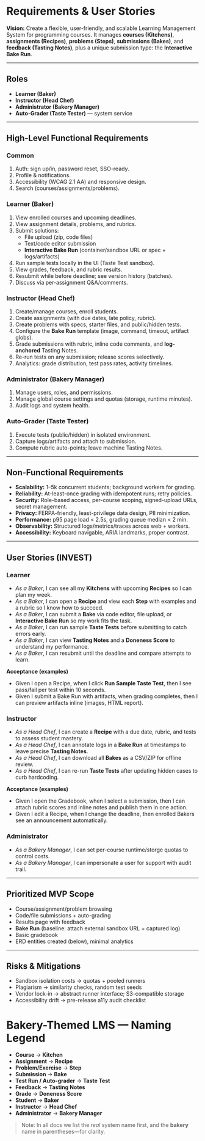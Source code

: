 
# Requirements & User Stories

**Vision:** Create a flexible, user-friendly, and scalable Learning Management System for programming courses. It manages **courses (Kitchens)**, **assignments (Recipes)**, **problems (Steps)**, **submissions (Bakes)**, and **feedback (Tasting Notes)**, plus a unique submission type: the **Interactive Bake Run**.

---

## Roles
- **Learner (Baker)**
- **Instructor (Head Chef)**
- **Administrator (Bakery Manager)**
- **Auto-Grader (Taste Tester)** — system service

---

## High-Level Functional Requirements

### Common
1. Auth: sign up/in, password reset, SSO-ready.
2. Profile & notifications.
3. Accessibility (WCAG 2.1 AA) and responsive design.
4. Search (courses/assignments/problems).

### Learner (Baker)
1. View enrolled courses and upcoming deadlines.
2. View assignment details, problems, and rubrics.
3. Submit solutions:
   - File upload (zip, code files)
   - Text/code editor submission
   - **Interactive Bake Run** (container/sandbox URL or spec + logs/artifacts)
4. Run sample tests locally in the UI (Taste Test sandbox).
5. View grades, feedback, and rubric results.
6. Resubmit while before deadline; see version history (batches).
7. Discuss via per-assignment Q&A/comments.

### Instructor (Head Chef)
1. Create/manage courses, enroll students.
2. Create assignments (with due dates, late policy, rubric).
3. Create problems with specs, starter files, and public/hidden tests.
4. Configure the **Bake Run** template (image, command, timeout, artifact globs).
5. Grade submissions with rubric, inline code comments, and **log-anchored** Tasting Notes.
6. Re-run tests on any submission; release scores selectively.
7. Analytics: grade distribution, test pass rates, activity timelines.

### Administrator (Bakery Manager)
1. Manage users, roles, and permissions.
2. Manage global course settings and quotas (storage, runtime minutes).
3. Audit logs and system health.

### Auto-Grader (Taste Tester)
1. Execute tests (public/hidden) in isolated environment.
2. Capture logs/artifacts and attach to submission.
3. Compute rubric auto-points; leave machine Tasting Notes.

---

## Non-Functional Requirements
- **Scalability:** 1–5k concurrent students; background workers for grading.
- **Reliability:** At-least-once grading with idempotent runs; retry policies.
- **Security:** Role-based access, per-course scoping, signed-upload URLs, secret management.
- **Privacy:** FERPA-friendly, least-privilege data design, PII minimization.
- **Performance:** p95 page load < 2.5s, grading queue median < 2 min.
- **Observability:** Structured logs/metrics/traces across web + workers.
- **Accessibility:** Keyboard navigable, ARIA landmarks, proper contrast.

---

## User Stories (INVEST)

### Learner
- *As a Baker*, I can see all my **Kitchens** with upcoming **Recipes** so I can plan my week.
- *As a Baker*, I can open a **Recipe** and view each **Step** with examples and a rubric so I know how to succeed.
- *As a Baker*, I can submit a **Bake** via code editor, file upload, or **Interactive Bake Run** so my work fits the task.
- *As a Baker*, I can run sample **Taste Tests** before submitting to catch errors early.
- *As a Baker*, I can view **Tasting Notes** and a **Doneness Score** to understand my performance.
- *As a Baker*, I can resubmit until the deadline and compare attempts to learn.

**Acceptance (examples)**
- Given I open a Recipe, when I click **Run Sample Taste Test**, then I see pass/fail per test within 10 seconds.
- Given I submit a Bake Run with artifacts, when grading completes, then I can preview artifacts inline (images, HTML report).

### Instructor
- *As a Head Chef*, I can create a **Recipe** with a due date, rubric, and tests to assess student mastery.
- *As a Head Chef*, I can annotate logs in a **Bake Run** at timestamps to leave precise **Tasting Notes**.
- *As a Head Chef*, I can download all **Bakes** as a CSV/ZIP for offline review.
- *As a Head Chef*, I can re-run **Taste Tests** after updating hidden cases to curb hardcoding.

**Acceptance (examples)**
- Given I open the Gradebook, when I select a submission, then I can attach rubric scores and inline notes and publish them in one action.
- Given I edit a Recipe, when I change the deadline, then enrolled Bakers see an announcement automatically.

### Administrator
- *As a Bakery Manager*, I can set per-course runtime/storge quotas to control costs.
- *As a Bakery Manager*, I can impersonate a user for support with audit trail.

---

## Prioritized MVP Scope
- Course/assignment/problem browsing
- Code/file submissions + auto-grading
- Results page with feedback
- **Bake Run** (baseline: attach external sandbox URL + captured log)
- Basic gradebook
- ERD entities created (below), minimal analytics

---

## Risks & Mitigations
- Sandbox isolation costs → quotas + pooled runners
- Plagiarism → similarity checks, random test seeds
- Vendor lock-in → abstract runner interface; S3-compatible storage
- Accessibility drift → pre-release a11y audit checklist


# Bakery-Themed LMS — Naming Legend
- **Course** → **Kitchen**
- **Assignment** → **Recipe**
- **Problem/Exercise** → **Step**
- **Submission** → **Bake**
- **Test Run / Auto-grader** → **Taste Test**
- **Feedback** → **Tasting Notes**
- **Grade** → **Doneness Score**
- **Student** → **Baker**
- **Instructor** → **Head Chef**
- **Administrator** → **Bakery Manager**

> Note: In all docs we list the *real* system name first, and the **bakery** name in parentheses—for clarity.

